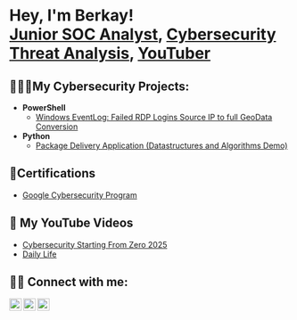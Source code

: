 <h1>Hey, I'm Berkay! <br/><a href="https://github.com/cyberbeko">Junior SOC Analyst</a>, <a href="https://www.linkedin.com/in/berkayyildirim44/">Cybersecurity Threat Analysis</a>, <a href="https://www.youtube.com/@BerkayYildirim-BY">YouTuber</a></h1>

<h2>🧑🏻‍💻My Cybersecurity Projects:</h2>

- <b>PowerShell</b>
  - [Windows EventLog: Failed RDP Logins Source IP to full GeoData Conversion]()
- <b>Python</b>
  - [Package Delivery Application (Datastructures and Algorithms Demo)]()

<h2>📄Certifications</h2>

- [Google Cybersecurity Program](https://postimg.cc/dkXKZkPx)

<h2>🎥 My YouTube Videos</h2>

- [Cybersecurity Starting From Zero 2025](https://youtu.be/3Br7dL2BIbE?si=07l3-KORnNeuhbgd)
- [Daily Life](https://youtu.be/lgzWLmlhG2Y?si=JjVgxScQY1-nOCjx)

<h2> 🖐🏻 Connect with me:</h2>

[<img align="left" alt="JoshMadakor | YouTube" width="22px" src="https://cdn.jsdelivr.net/npm/simple-icons@v3/icons/youtube.svg" />][youtube]
[<img align="left" alt="JoshMadakor | Twitter" width="22px" src="https://cdn.jsdelivr.net/npm/simple-icons@v3/icons/twitter.svg" />][twitter]
[<img align="left" alt="JoshMadakor | LinkedIn" width="22px" src="https://cdn.jsdelivr.net/npm/simple-icons@v3/icons/linkedin.svg" />][linkedin]

[Twitter]: https://twitter.com/https://x.com/berkayildirimx
[YouTube]: https://www.youtube.com/@BerkayYildirim-BY/videos
[Linkedin]: https://www.linkedin.com/in/berkayyildirim44/
